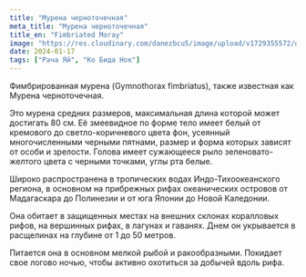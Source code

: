 ```yaml
---
title: "Мурена черноточечная"
meta_title: "Мурена черноточечная"
title_en: "Fimbriated Moray"
image: "https://res.cloudinary.com/danezbcu5/image/upload/v1729355572/divingAssociations_advices_dkvdh3.png"
date: 2024-01-17
tags: ["Рача Яй", "Ко Бида Нок"]
---
```


Фимбрированная мурена (Gymnothorax fimbriatus), также известная как Мурена черноточечная.

Это мурена средних размеров, максимальная длина которой может достигать 80 см. Её змеевидное по форме тело имеет белый от кремового до светло-коричневого цвета фон, усеянный многочисленными черными пятнами, размер и форма которых зависят от особи и зрелости. Голова имеет сужающееся рыло зеленовато-желтого цвета с черными точками, углы рта белые.

Широко распространена в тропических водах Индо-Тихоокеанского региона, в основном на прибрежных рифах океанических островов от Мадагаскара до Полинезии и от юга Японии до Новой Каледонии.

Она обитает в защищенных местах на внешних склонах коралловых рифов, на вершинных рифах, в лагунах и гаванях. Днем он укрывается в расщелинах на глубине от 1 до 50 метров.

Питается она в основном мелкой рыбой и ракообразными. Покидает свое логово ночью, чтобы активно охотиться за добычей вдоль рифа.
